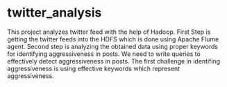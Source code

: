 # twitter_analysis
This project analyzes twitter feed with the help of Hadoop.
First Step is getting the twitter feeds into the HDFS which is done using Apache Flume agent.
Second step is analyzing the obtained data using proper keywords for identifying aggressiveness in posts.
We need to write queries to effectively detect aggressiveness in posts.
The first challenge in identifing aggressiveness is using effective keywords which represent aggressiveness.
